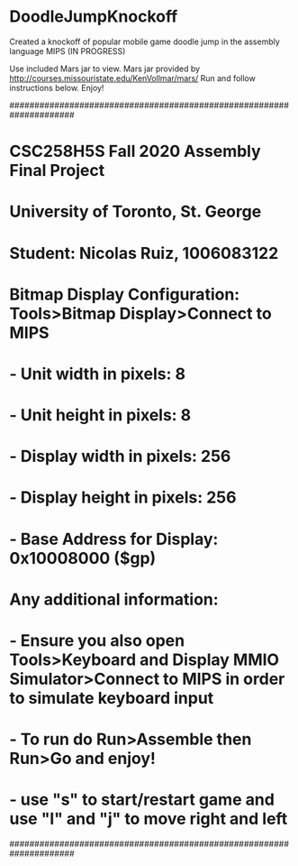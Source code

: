 # DoodleJumpKnockoff
Created a knockoff of popular mobile game doodle jump in the assembly language MIPS
(IN PROGRESS)

Use included Mars jar to view. Mars jar provided by http://courses.missouristate.edu/KenVollmar/mars/
Run and follow instructions below. Enjoy!

#####################################################################
#
# CSC258H5S Fall 2020 Assembly Final Project
# University of Toronto, St. George
#
# Student: Nicolas Ruiz, 1006083122
#
# Bitmap Display Configuration: Tools>Bitmap Display>Connect to MIPS
# - Unit width in pixels: 8
# - Unit height in pixels: 8
# - Display width in pixels: 256
# - Display height in pixels: 256
# - Base Address for Display: 0x10008000 ($gp)
#
# Any additional information:
# - Ensure you also open Tools>Keyboard and Display MMIO Simulator>Connect to MIPS in order to simulate keyboard input
# - To run do Run>Assemble then Run>Go and enjoy!
# - use "s" to start/restart game and use "l" and "j" to move right and left
#####################################################################
